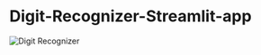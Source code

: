 # Digit-Recognizer-Streamlit-app

![Digit Recognizer](https://user-images.githubusercontent.com/59040119/128530108-f82f59e1-2df0-4564-858d-9ca68248fd7c.gif)

